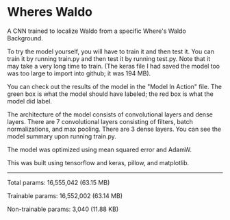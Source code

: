 # Wheres Waldo
A CNN trained to localize Waldo from a specific Where's Waldo Background.

To try the model yourself, you will have to train it and then test it. You can train it by running train.py and then test it by running test.py. Note that it may take a very long time to train. (The keras file I had saved the model too was too large to import into github; it was 194 MB).

You can check out the results of the model in the "Model In Action" file. The green box is what the model should have labeled; the red box is what the model did label. 

The architecture of the model consists of convolutional layers and dense layers. There are 7 convolutional layers consisting of filters, batch normalizations, and max pooling. There are 3 dense layers. You can see the model summary upon running train.py.

The model was optimized using mean squared error and AdamW. 

This was built using tensorflow and keras, pillow, and matplotlib. 

---

Total params: 16,555,042 (63.15 MB)

Trainable params: 16,552,002 (63.14 MB)

Non-trainable params: 3,040 (11.88 KB)
